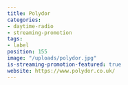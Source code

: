 ```yaml
---
title: Polydor
categories:
- daytime-radio
- streaming-promotion
tags:
- label
position: 155
image: "/uploads/polydor.jpg"
is-streaming-promotion-featured: true
website: https://www.polydor.co.uk/
---
```


